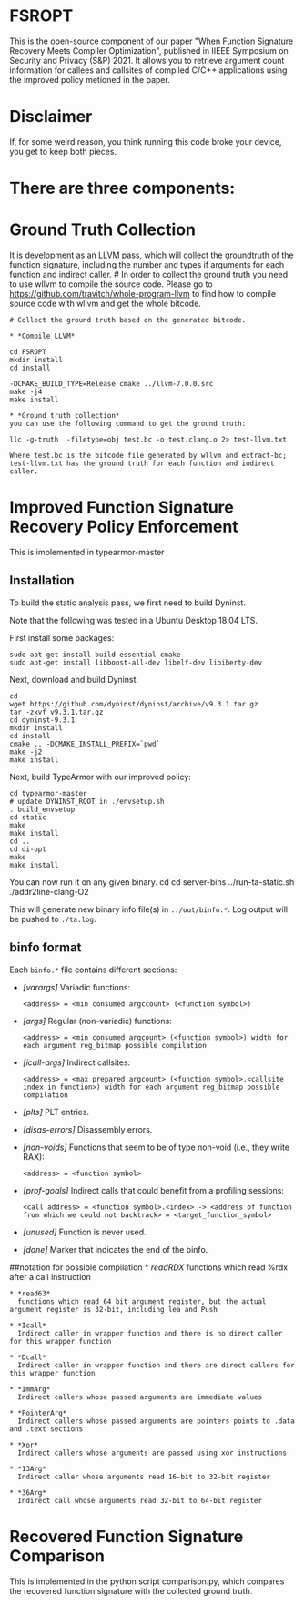 # FSROPT

This is the open-source component of our paper "When Function Signature Recovery Meets Compiler Optimization", published in IIEEE Symposium on
Security and Privacy (S&P) 2021. It allows you to retrieve argument count information for callees and callsites of compiled C/C++ applications using the improved policy metioned in the paper.  

# Disclaimer
If, for some weird reason, you think running this code broke your device, you get to keep both pieces.

# There are three components:

# Ground Truth Collection
It is development as an LLVM pass, which will collect the groundtruth of the function signature, including the number and types if arguments for each function and indirect caller.
	# In order to collect the ground truth you need to use wllvm to compile the source code. Please go to https://github.com/travitch/whole-program-llvm to find how to compile source code with wllvm and get the whole bitcode.

	# Collect the ground truth based on the generated bitcode.

	* *Compile LLVM*

	cd FSROPT
	mkdir install
	cd install

	-DCMAKE_BUILD_TYPE=Release cmake ../llvm-7.0.0.src
	make -j4
	make install

	* *Ground truth collection*
	you can use the following command to get the ground truth:

	llc -g-truth  -filetype=obj test.bc -o test.clang.o 2> test-llvm.txt

	Where test.bc is the bitcode file generated by wllvm and extract-bc; test-llvm.txt has the ground truth for each function and indirect caller.


# Improved Function Signature Recovery Policy Enforcement
This is implemented in typearmor-master
## Installation
To build the static analysis pass, we first need to build Dyninst. 

Note that the following was tested in a Ubuntu Desktop 18.04 LTS. 

First install some packages:

    sudo apt-get install build-essential cmake 
    sudo apt-get install libboost-all-dev libelf-dev libiberty-dev

Next, download and build Dyninst. 

    cd
    wget https://github.com/dyninst/dyninst/archive/v9.3.1.tar.gz
    tar -zxvf v9.3.1.tar.gz
    cd dyninst-9.3.1
    mkdir install
    cd install
    cmake .. -DCMAKE_INSTALL_PREFIX=`pwd`
    make -j2
    make install

Next, build TypeArmor with our improved policy:

	cd typearmor-master
    # update DYNINST_ROOT in ./envsetup.sh
    . build_envsetup
    cd static
    make
    make install
    cd ..
    cd di-opt
    make
    make install

You can now run it on any given binary.
	cd
    cd server-bins
    ../run-ta-static.sh ./addr2line-clang-O2

This will generate new binary info file(s) in `../out/binfo.*`. Log output will be pushed to `./ta.log`.


## binfo format

Each `binfo.*` file contains different sections:

* *[varargs]*
  Variadic functions:

    ```<address> = <min consumed argccount> (<function symbol>) ```

* *[args]*
  Regular (non-variadic) functions:

    ```<address> = <min consumed argcount> (<function symbol>) width for each argument reg_bitmap possible compilation```

* *[icall-args]*
  Indirect callsites:

    ```<address> = <max prepared argcount> (<function symbol>.<callsite index in function>) width for each argument reg_bitmap possible compilation```

* *[plts]*
  PLT entries.

* *[disas-errors]*
  Disassembly errors.

* *[non-voids]*
  Functions that seem to be of type non-void (i.e., they write RAX):

    ```<address> = <function symbol>```

* *[prof-goals]*
  Indirect calls that could benefit from a profiling sessions:
  
    ```<call address> = <function symbol>.<index> -> <address of function from which we could not backtrack> = <target_function_symbol>```

* *[unused]*
  Function is never used.

* *[done]*
  Marker that indicates the end of the binfo.
  
##notation for possible compilation
	* *readRDX*
	  functions which read %rdx after a call instruction
	  
	* *read63*
	  functions which read 64 bit argument register, but the actual argument register is 32-bit, including lea and Push
		
	* *Icall*
	  Indirect caller in wrapper function and there is no direct caller for this wrapper function
		
	* *Dcall*
	  Indirect caller in wrapper function and there are direct callers for this wrapper function

	* *ImmArg*
	  Indirect callers whose passed arguments are immediate values

	* *PointerArg*
	  Indirect callers whose passed arguments are pointers points to .data and .text sections
	  
	* *Xor*
	  Indirect callers whose arguments are passed using xor instructions

	* *13Arg*
	  Indirect caller whose arguments read 16-bit to 32-bit register

	* *36Arg*
	  Indirect call whose arguments read 32-bit to 64-bit register

# Recovered Function Signature Comparison

This is implemented in the python script comparison.py, which compares the recovered function signature with the collected ground truth.










